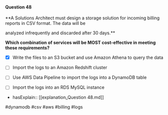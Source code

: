 #### Question  48


**A Solutions Architect must design a storage solution for incoming billing reports in CSV format. The data will be

analyzed infrequently and discarded after 30 days.**


**Which combination of services will be MOST cost-effective in meeting these requirements?**


- [x] Write the files to an S3 bucket and use Amazon Athena to query the data


- [ ] Import the logs to an Amazon Redshift cluster


- [ ] Use AWS Data Pipeline to import the logs into a DynamoDB table


- [ ] Import the logs into an RDS MySQL instance



- hasExplain:: [[explanation_Question  48.md]]

#dynamodb #csv #aws #billing #logs 